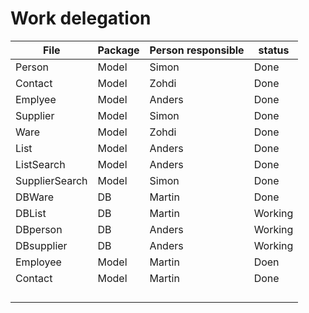 # Work delegation

| File | Package |  Person responsible | status |
| ---- | ------- | ------------------ | ------ |
| Person | Model | Simon | Done |
| Contact | Model | Zohdi | Done |
| Emplyee | Model | Anders | Done |
| Supplier | Model | Simon | Done |
| Ware | Model| Zohdi | Done |
| List | Model | Anders | Done |
| ListSearch | Model | Anders | Done |
| SupplierSearch | Model | Simon | Done |
| DBWare | DB | Martin | Done |
| DBList | DB | Martin | Working |
| DBperson | DB | Anders | Working |
| DBsupplier | DB | Anders | Working |
| Employee | Model | Martin | Doen |
| Contact | Model | Martin | Done |
|  |  |  |  |
|  |  |  |  |
|  |  |  |  |
|  |  |  |  |
